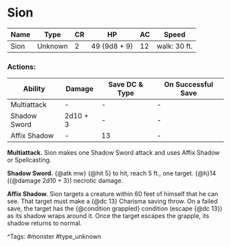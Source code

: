 # Sion

| Name | Type | CR | HP | AC | Speed |
|------|------|----|----|----|-------|
| Sion | Unknown | 2 | 49 (9d8 + 9) | 12 | walk: 30 ft. |

### Actions:

| Ability | Damage | Save DC & Type | On Successful Save |
|---------|--------|----------------|--------------------|
| Multiattack | - | - | - |
| Shadow Sword | 2d10 + 3 | - | - |
| Affix Shadow | - | 13 | - |


**Multiattack.** Sion makes one Shadow Sword attack and uses Affix Shadow or Spellcasting.

**Shadow Sword.** {@atk mw} {@hit 5} to hit, reach 5 ft., one target. {@h}14 ({@damage 2d10 + 3}) necrotic damage.

**Affix Shadow.** Sion targets a creature within 60 feet of himself that he can see. That target must make a {@dc 13} Charisma saving throw. On a failed save, the target has the {@condition grappled} condition (escape {@dc 13}) as its shadow wraps around it. Once the target escapes the grapple, its shadow returns to normal.

^Tags: #monster #type_unknown
